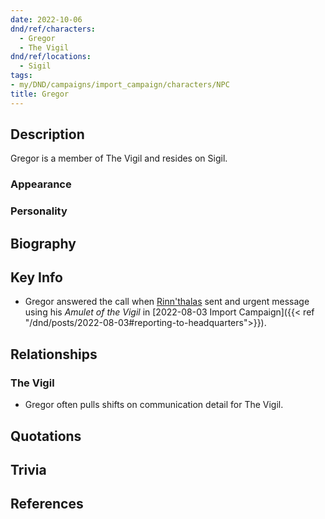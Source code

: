 ```yaml
---
date: 2022-10-06
dnd/ref/characters:
  - Gregor
  - The Vigil
dnd/ref/locations:
  - Sigil
tags:
- my/DND/campaigns/import_campaign/characters/NPC
title: Gregor
---
```


## Description

Gregor is a member of The Vigil and resides on Sigil.

### Appearance

### Personality

## Biography

## Key Info

- Gregor answered the call when [Rinn'thalas](/dnd/characters/rinnthalas-liadon) sent and urgent message using his *Amulet of the Vigil* in [2022-08-03 Import Campaign]({{< ref "/dnd/posts/2022-08-03#reporting-to-headquarters">}}).

## Relationships

### The Vigil

- Gregor often pulls shifts on communication detail for The Vigil.

## Quotations

## Trivia

## References

